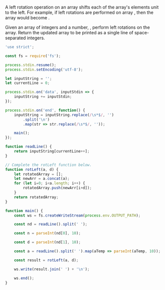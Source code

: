 A left rotation operation on an array shifts each of the array's elements  unit to the left. For example, if  left rotations are performed on array , then the array would become .

Given an array  of  integers and a number, , perform  left rotations on the array. Return the updated array to be printed as a single line of space-separated integers.

```js
'use strict';

const fs = require('fs');

process.stdin.resume();
process.stdin.setEncoding('utf-8');

let inputString = '';
let currentLine = 0;

process.stdin.on('data', inputStdin => {
    inputString += inputStdin;
});

process.stdin.on('end', function() {
    inputString = inputString.replace(/\s*$/, '')
        .split('\n')
        .map(str => str.replace(/\s*$/, ''));

    main();
});

function readLine() {
    return inputString[currentLine++];
}

// Complete the rotLeft function below.
function rotLeft(a, d) {
    let rotatedArray = [];
    let newArr = a.concat(a);
    for (let i=0; i<a.length; i++) {
        rotatedArray.push(newArr[i+d]);
    }
    return rotatedArray;
}

function main() {
    const ws = fs.createWriteStream(process.env.OUTPUT_PATH);

    const nd = readLine().split(' ');

    const n = parseInt(nd[0], 10);

    const d = parseInt(nd[1], 10);

    const a = readLine().split(' ').map(aTemp => parseInt(aTemp, 10));

    const result = rotLeft(a, d);

    ws.write(result.join(' ') + '\n');

    ws.end();
}

```
